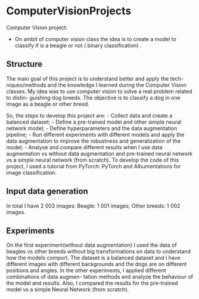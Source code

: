 # ComputerVisionProjects

Computer Vision project:

- On ambit of computer vision class the idea is to create a model to classify if is a beagle or not ( binary classification) .

## Structure

The main goal of this project is to understand better and apply the tech- niques/methods and the knowledge I learned during the Computer Vision classes. My idea was to use computer vision to solve a real problem related to distin- guishing dog breeds. The objective is to classify a dog in one image as a beagle or other breed.


So, the steps to develop this project are:
    - Collect data and create a balanced dataset;
    - Define a pre-trained model and other simple neural network model;
    - Define hyperparameters and the data augmentation pipeline;
    - Run different experiments with different models and apply the data augmentation to improve the robustness and generalization of the model;
    - Analyse and compare different results when I use data augmentation vs without data augmentation and pre-trained neural network vs a simple neural network (from scratch).
To develop the code of this project, I used a tutorial from PyTorch: PyTorch and Albumentations for image classification.


## Input data generation

In total I have 2 003 images: Beagle: 1 001 images; Other breeds: 1 002 images.


## Experiments
On the first experiment(without data augmentation) I used the data of beagles vs other breeds without big transformations on data to understand how the models comport. The dataset is a balanced dataset and I have different images with different backgrounds and the dogs are on different positions and angles.
In the other experiments, I applied different combinations of data augmen- tation methods and analyze the behaviour of the model and results.
Also, I compared the results for the pre-trained model vs a simple Neural Network (from scratch).
